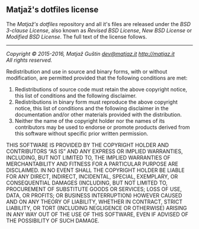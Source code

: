 Matjaž's dotfiles license
-------------------------

The _Matjaž's dotfiles_ repository and all it's files are released under the
_BSD 3-clause License_, also known as _Revised BSD License_, _New BSD License_
or _Modified BSD License_. The full text of the license follows.


*******************************************************************************


_Copyright © 2015-2016, Matjaž Guštin <dev@matjaz.it> <http://matjaz.it>_  
_All rights reserved._

Redistribution and use in source and binary forms, with or without modification,
are permitted provided that the following conditions are met:

1. Redistributions of source code must retain the above copyright notice, this
   list of conditions and the following disclaimer.
2. Redistributions in binary form must reproduce the above copyright notice,
   this list of conditions and the following disclaimer in the documentation
   and/or other materials provided with the distribution.
3. Neither the name of the copyright holder nor the names of its contributors 
   may be used to endorse or promote products derived from this software without
   specific prior written permission.

THIS SOFTWARE IS PROVIDED BY THE COPYRIGHT HOLDER AND CONTRIBUTORS “AS IS” AND
ANY EXPRESS OR IMPLIED WARRANTIES, INCLUDING, BUT NOT LIMITED TO, THE IMPLIED
WARRANTIES OF MERCHANTABILITY AND FITNESS FOR A PARTICULAR PURPOSE ARE
DISCLAIMED. IN NO EVENT SHALL THE COPYRIGHT HOLDER BE LIABLE FOR ANY DIRECT,
INDIRECT, INCIDENTAL, SPECIAL, EXEMPLARY, OR CONSEQUENTIAL DAMAGES (INCLUDING,
BUT NOT LIMITED TO, PROCUREMENT OF SUBSTITUTE GOODS OR SERVICES; LOSS OF USE,
DATA, OR PROFITS; OR BUSINESS INTERRUPTION) HOWEVER CAUSED AND ON ANY THEORY OF
LIABILITY, WHETHER IN CONTRACT, STRICT LIABILITY, OR TORT (INCLUDING NEGLIGENCE
OR OTHERWISE) ARISING IN ANY WAY OUT OF THE USE OF THIS SOFTWARE, EVEN IF
ADVISED OF THE POSSIBILITY OF SUCH DAMAGE.
